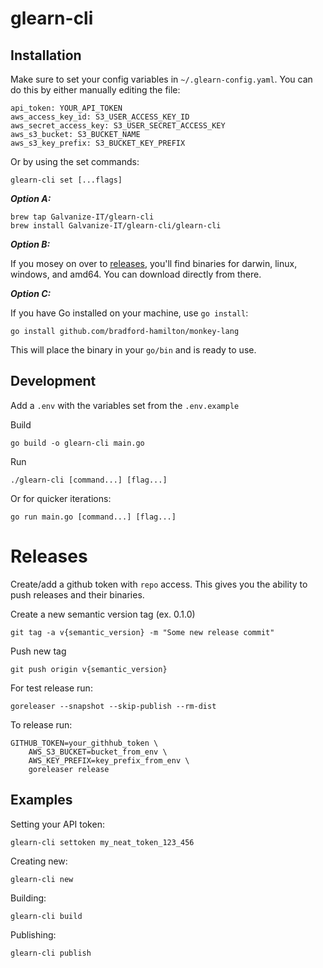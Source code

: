 # glearn-cli

## Installation

Make sure to set your config variables in `~/.glearn-config.yaml`. You can do this by either manually
editing the file:
```
api_token: YOUR_API_TOKEN
aws_access_key_id: S3_USER_ACCESS_KEY_ID
aws_secret_access_key: S3_USER_SECRET_ACCESS_KEY
aws_s3_bucket: S3_BUCKET_NAME
aws_s3_key_prefix: S3_BUCKET_KEY_PREFIX
```

Or by using the set commands:
```
glearn-cli set [...flags]
```

_**Option A:**_

```
brew tap Galvanize-IT/glearn-cli
brew install Galvanize-IT/glearn-cli/glearn-cli
```

_**Option B:**_

If you mosey on over to [releases](https://github.com/Galvanize-IT/glearn-cli/releases), you'll find binaries for darwin, linux, windows, and amd64. You can download directly from there.

_**Option C:**_

If you have Go installed on your machine, use `go install`:

```
go install github.com/bradford-hamilton/monkey-lang
```

This will place the binary in your `go/bin` and is ready to use.

## Development
Add a `.env` with the variables set from the `.env.example`

Build
```
go build -o glearn-cli main.go
```

Run
```
./glearn-cli [command...] [flag...]
```

Or for quicker iterations:
```
go run main.go [command...] [flag...]
```

# Releases

Create/add a github token with `repo` access. This gives you the ability to push releases and their binaries.

Create a new semantic version tag (ex. 0.1.0)
```
git tag -a v{semantic_version} -m "Some new release commit"
```

Push new tag
```
git push origin v{semantic_version}
```

For test release run:
```
goreleaser --snapshot --skip-publish --rm-dist
```

To release run:
```
GITHUB_TOKEN=your_githhub_token \
    AWS_S3_BUCKET=bucket_from_env \
    AWS_KEY_PREFIX=key_prefix_from_env \
    goreleaser release
```

## Examples

Setting your API token:
```
glearn-cli settoken my_neat_token_123_456
```

Creating new:
```
glearn-cli new
```

Building:
```
glearn-cli build
```

Publishing:
```
glearn-cli publish
```
